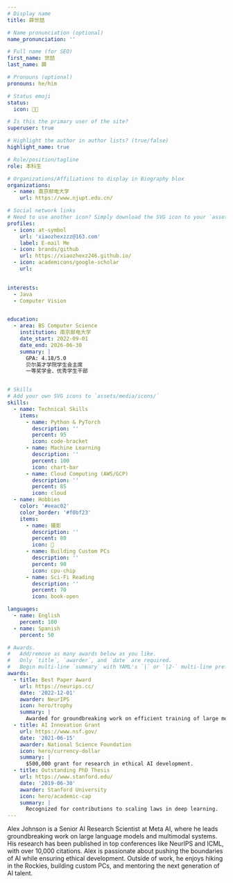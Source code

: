 ```yaml
---
# Display name
title: 薛世喆

# Name pronunciation (optional)
name_pronunciation: ''

# Full name (for SEO)
first_name: 世喆
last_name: 薛

# Pronouns (optional)
pronouns: he/him

# Status emoji
status:
  icon: 🥳🎸

# Is this the primary user of the site?
superuser: true

# Highlight the author in author lists? (true/false)
highlight_name: true

# Role/position/tagline
role: 本科生

# Organizations/Affiliations to display in Biography blox
organizations:
  - name: 南京邮电大学
    url: https://www.njupt.edu.cn/

# Social network links
# Need to use another icon? Simply download the SVG icon to your `assets/media/icons/` folder.
profiles:
  - icon: at-symbol
    url: 'xiaozhexzzz@163.com'
    label: E-mail Me
  - icon: brands/github
    url: https://xiaozhexz246.github.io/
  - icon: academicons/google-scholar
    url: 
  

interests:
  - Java
  - Computer Vision


education:
  - area: BS Computer Science
    institution: 南京邮电大学
    date_start: 2022-09-01
    date_end: 2026-06-30
    summary: |
      GPA: 4.18/5.0
      贝尔英才学院学生会主席
      一等奖学金、优秀学生干部


# Skills
# Add your own SVG icons to `assets/media/icons/`
skills:
  - name: Technical Skills
    items:
      - name: Python & PyTorch
        description: ''
        percent: 95
        icon: code-bracket
      - name: Machine Learning
        description: ''
        percent: 100
        icon: chart-bar
      - name: Cloud Computing (AWS/GCP)
        description: ''
        percent: 85
        icon: cloud
  - name: Hobbies
    color: '#eeac02'
    color_border: '#f0bf23'
    items:
      - name: 摄影
        description: ''
        percent: 80
        icon: 📸
      - name: Building Custom PCs
        description: ''
        percent: 90
        icon: cpu-chip
      - name: Sci-Fi Reading
        description: ''
        percent: 70
        icon: book-open

languages:
  - name: English
    percent: 100
  - name: Spanish
    percent: 50

# Awards.
#   Add/remove as many awards below as you like.
#   Only `title`, `awarder`, and `date` are required.
#   Begin multi-line `summary` with YAML's `|` or `|2-` multi-line prefix and indent 2 spaces below.
awards:
  - title: Best Paper Award
    url: https://neurips.cc/
    date: '2022-12-01'
    awarder: NeurIPS
    icon: hero/trophy
    summary: |
      Awarded for groundbreaking work on efficient training of large models.
  - title: AI Innovation Grant
    url: https://www.nsf.gov/
    date: '2021-06-15'
    awarder: National Science Foundation
    icon: hero/currency-dollar
    summary: |
      $500,000 grant for research in ethical AI development.
  - title: Outstanding PhD Thesis
    url: https://www.stanford.edu/
    date: '2019-06-30'
    awarder: Stanford University
    icon: hero/academic-cap
    summary: |
      Recognized for contributions to scaling laws in deep learning.
---
```


Alex Johnson is a Senior AI Research Scientist at Meta AI, where he leads groundbreaking work on large language models and multimodal systems. His research has been published in top conferences like NeurIPS and ICML, with over 10,000 citations. Alex is passionate about pushing the boundaries of AI while ensuring ethical development. Outside of work, he enjoys hiking in the Rockies, building custom PCs, and mentoring the next generation of AI talent.
